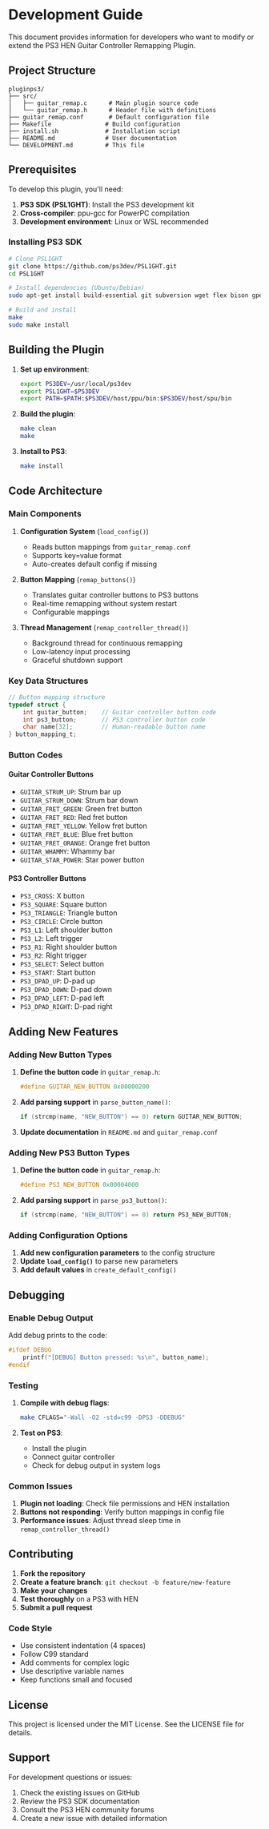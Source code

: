 # Development Guide

This document provides information for developers who want to modify or extend the PS3 HEN Guitar Controller Remapping Plugin.

## Project Structure

```
pluginps3/
├── src/
│   ├── guitar_remap.c      # Main plugin source code
│   └── guitar_remap.h      # Header file with definitions
├── guitar_remap.conf       # Default configuration file
├── Makefile               # Build configuration
├── install.sh             # Installation script
├── README.md              # User documentation
└── DEVELOPMENT.md         # This file
```

## Prerequisites

To develop this plugin, you'll need:

1. **PS3 SDK (PSL1GHT)**: Install the PS3 development kit
2. **Cross-compiler**: ppu-gcc for PowerPC compilation
3. **Development environment**: Linux or WSL recommended

### Installing PS3 SDK

```bash
# Clone PSL1GHT
git clone https://github.com/ps3dev/PSL1GHT.git
cd PSL1GHT

# Install dependencies (Ubuntu/Debian)
sudo apt-get install build-essential git subversion wget flex bison gperf python3 python3-pip python3-setuptools cmake ninja-build ccache libffi-dev libssl-dev dfu-util

# Build and install
make
sudo make install
```

## Building the Plugin

1. **Set up environment**:
   ```bash
   export PS3DEV=/usr/local/ps3dev
   export PSL1GHT=$PS3DEV
   export PATH=$PATH:$PS3DEV/host/ppu/bin:$PS3DEV/host/spu/bin
   ```

2. **Build the plugin**:
   ```bash
   make clean
   make
   ```

3. **Install to PS3**:
   ```bash
   make install
   ```

## Code Architecture

### Main Components

1. **Configuration System** (`load_config()`)
   - Reads button mappings from `guitar_remap.conf`
   - Supports key=value format
   - Auto-creates default config if missing

2. **Button Mapping** (`remap_buttons()`)
   - Translates guitar controller buttons to PS3 buttons
   - Real-time remapping without system restart
   - Configurable mappings

3. **Thread Management** (`remap_controller_thread()`)
   - Background thread for continuous remapping
   - Low-latency input processing
   - Graceful shutdown support

### Key Data Structures

```c
// Button mapping structure
typedef struct {
    int guitar_button;    // Guitar controller button code
    int ps3_button;       // PS3 controller button code
    char name[32];        // Human-readable button name
} button_mapping_t;
```

### Button Codes

#### Guitar Controller Buttons
- `GUITAR_STRUM_UP`: Strum bar up
- `GUITAR_STRUM_DOWN`: Strum bar down
- `GUITAR_FRET_GREEN`: Green fret button
- `GUITAR_FRET_RED`: Red fret button
- `GUITAR_FRET_YELLOW`: Yellow fret button
- `GUITAR_FRET_BLUE`: Blue fret button
- `GUITAR_FRET_ORANGE`: Orange fret button
- `GUITAR_WHAMMY`: Whammy bar
- `GUITAR_STAR_POWER`: Star power button

#### PS3 Controller Buttons
- `PS3_CROSS`: X button
- `PS3_SQUARE`: Square button
- `PS3_TRIANGLE`: Triangle button
- `PS3_CIRCLE`: Circle button
- `PS3_L1`: Left shoulder button
- `PS3_L2`: Left trigger
- `PS3_R1`: Right shoulder button
- `PS3_R2`: Right trigger
- `PS3_SELECT`: Select button
- `PS3_START`: Start button
- `PS3_DPAD_UP`: D-pad up
- `PS3_DPAD_DOWN`: D-pad down
- `PS3_DPAD_LEFT`: D-pad left
- `PS3_DPAD_RIGHT`: D-pad right

## Adding New Features

### Adding New Button Types

1. **Define the button code** in `guitar_remap.h`:
   ```c
   #define GUITAR_NEW_BUTTON 0x00000200
   ```

2. **Add parsing support** in `parse_button_name()`:
   ```c
   if (strcmp(name, "NEW_BUTTON") == 0) return GUITAR_NEW_BUTTON;
   ```

3. **Update documentation** in `README.md` and `guitar_remap.conf`

### Adding New PS3 Button Types

1. **Define the button code** in `guitar_remap.h`:
   ```c
   #define PS3_NEW_BUTTON 0x00004000
   ```

2. **Add parsing support** in `parse_ps3_button()`:
   ```c
   if (strcmp(name, "NEW_BUTTON") == 0) return PS3_NEW_BUTTON;
   ```

### Adding Configuration Options

1. **Add new configuration parameters** to the config structure
2. **Update `load_config()`** to parse new parameters
3. **Add default values** in `create_default_config()`

## Debugging

### Enable Debug Output

Add debug prints to the code:

```c
#ifdef DEBUG
    printf("[DEBUG] Button pressed: %s\n", button_name);
#endif
```

### Testing

1. **Compile with debug flags**:
   ```bash
   make CFLAGS="-Wall -O2 -std=c99 -DPS3 -DDEBUG"
   ```

2. **Test on PS3**:
   - Install the plugin
   - Connect guitar controller
   - Check for debug output in system logs

### Common Issues

1. **Plugin not loading**: Check file permissions and HEN installation
2. **Buttons not responding**: Verify button mappings in config file
3. **Performance issues**: Adjust thread sleep time in `remap_controller_thread()`

## Contributing

1. **Fork the repository**
2. **Create a feature branch**: `git checkout -b feature/new-feature`
3. **Make your changes**
4. **Test thoroughly** on a PS3 with HEN
5. **Submit a pull request**

### Code Style

- Use consistent indentation (4 spaces)
- Follow C99 standard
- Add comments for complex logic
- Use descriptive variable names
- Keep functions small and focused

## License

This project is licensed under the MIT License. See the LICENSE file for details.

## Support

For development questions or issues:

1. Check the existing issues on GitHub
2. Review the PS3 SDK documentation
3. Consult the PS3 HEN community forums
4. Create a new issue with detailed information 